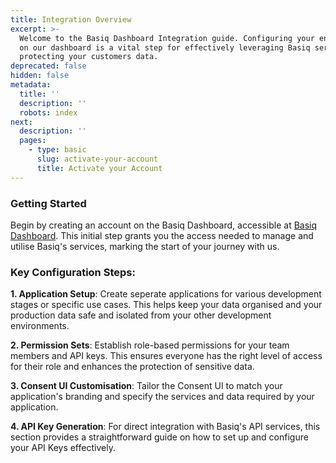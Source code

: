 ```yaml
---
title: Integration Overview
excerpt: >-
  Welcome to the Basiq Dashboard Integration guide. Configuring your environment
  on our dashboard is a vital step for effectively leveraging Basiq services and
  protecting your customers data.
deprecated: false
hidden: false
metadata:
  title: ''
  description: ''
  robots: index
next:
  description: ''
  pages:
    - type: basic
      slug: activate-your-account
      title: Activate your Account
---
```

### Getting Started

Begin by creating an account on the Basiq Dashboard, accessible at [Basiq Dashboard](https://dashboard.basiq.io). This initial step grants you the access needed to manage and utilise Basiq's services, marking the start of your journey with us.

<Embed url="https://basiq-hosted-files.s3.ap-southeast-2.amazonaws.com/docs-resources/Basiq%20Integration-%20Application%20Flow%20(Sequence%20Diagram).pdf" provider="basiq-hosted-files.s3.ap-southeast-2.amazonaws.com" href="https://basiq-hosted-files.s3.ap-southeast-2.amazonaws.com/docs-resources/Basiq%20Integration-%20Application%20Flow%20(Sequence%20Diagram).pdf" typeOfEmbed="pdf" title="undefined" html="%3Ciframe%20src%3D%22https%3A%2F%2Fdrive.google.com%2Fviewerng%2Fviewer%3Furl%3Dhttps%253A%2F%2Fbasiq-hosted-files.s3.ap-southeast-2.amazonaws.com%2Fdocs-resources%2FBasiq%252520Integration-%252520Application%252520Flow%252520%2528Sequence%252520Diagram%2529.pdf%26embedded%3Dtrue%22%20width%3D%22600%22%20height%3D%22780%22%20style%3D%22border%3A%20none%3B%22%3E%3C%2Fiframe%3E" />

### Key Configuration Steps:

**1. Application Setup**: Create seperate applications for various development stages or specific use cases. This helps keep your data organised and your production data safe and isolated from your other development environments.

**2. Permission Sets**: Establish role-based permissions for your team members and API keys. This ensures everyone has the right level of access for their role and enhances the protection of sensitive data.

**3. Consent UI Customisation**: Tailor the Consent UI to match your application's branding and specify the services and data required by your application. 

**4. API Key Generation**: For direct integration with Basiq's API services, this section provides a straightforward guide on how to set up and configure your API Keys effectively.
